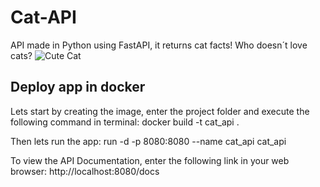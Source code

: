 # Cat-API
API made in Python using FastAPI, it returns cat facts!
Who doesn´t love cats?
![Cute Cat](https://www.pexels.com/photo/white-and-grey-kitten-on-brown-and-black-leopard-print-textile-45201/)
## Deploy app in docker
Lets start by creating the image, enter the project folder and execute the following command in terminal:
docker build -t cat_api .

Then lets run the app:
run -d -p 8080:8080 --name cat_api cat_api

To view the API Documentation, enter the following link in your web browser:
http://localhost:8080/docs
